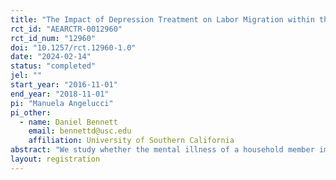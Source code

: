 ```yaml
---
title: "The Impact of Depression Treatment on Labor Migration within the Household"
rct_id: "AEARCTR-0012960"
rct_id_num: "12960"
doi: "10.1257/rct.12960-1.0"
date: "2024-02-14"
status: "completed"
jel: ""
start_year: "2016-11-01"
end_year: "2018-11-01"
pi: "Manuela Angelucci"
pi_other:
  - name: Daniel Bennett
    email: bennettd@usc.edu
    affiliation: University of Southern California
abstract: "We study whether the mental illness of a household member impacts labor migration. To do so, we look at the 7-year impacts on labor migration of an RCT that improved mental health by offering pharmacotherapy to 1000 low-income adults with depression in India."
layout: registration
---
```


